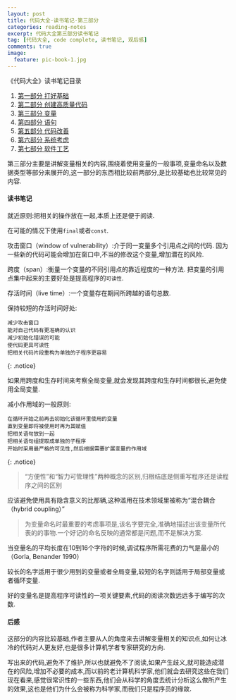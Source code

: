 ```yaml
---
layout: post
title: 代码大全-读书笔记-第三部分
categories: reading-notes
excerpt: 代码大全第三部分读书笔记
tag: [代码大全, code complete, 读书笔记, 观后感]
comments: true
image:
  feature: pic-book-1.jpg
---
```


《代码大全》读书笔记目录

1. [第一部分 打好基础](http://www.whysodiao.com/reading-notes/code-complete-note-part-1/)
2. [第二部分 创建高质量代码](http://www.whysodiao.com/reading-notes/code-complete-note-part-2/)
3. [第三部分 变量](http://www.whysodiao.com/reading-notes/code-complete-note-part-3/)
4. [第四部分 语句](http://www.whysodiao.com/reading-notes/code-complete-note-part-4/)
5. [第五部分 代码改善](http://www.whysodiao.com/reading-notes/code-complete-note-part-5/)
6. [第六部分 系统考虑](http://www.whysodiao.com/reading-notes/code-complete-note-part-6/)
7. [第七部分 软件工艺](http://www.whysodiao.com/reading-notes/code-complete-note-part-7/)

第三部分主要是讲解变量相关的内容,围绕着使用变量的一般事项,变量命名以及数据类型等部分来展开的,这一部分的东西相比较前两部分,是比较基础也比较常见的内容.

#### 读书笔记

就近原则:把相关的操作放在一起,本质上还是便于阅读.

在可能的情况下使用`final`或者`const`.

攻击窗口（window of vulnerability）:介于同一变量多个引用点之间的代码. 因为一些新的代码可能会增加在窗口中,不当的修改这个变量,增加潜在的风险.

跨度（span）:衡量一个变量的不同引用点的靠近程度的一种方法. 把变量的引用点集中起来的主要好处是提高程序的`可读性`.

存活时间（live time）:一个变量存在期间所跨越的语句总数. 

保持较短的存活时间好处:

    减少攻击窗口
    能对自己代码有更准确的认识
    减少初始化错误的可能
    使代码更具可读性
    把相关代码片段重构为单独的子程序更容易
{: .notice}

如果用跨度和生存时间来考察全局变量,就会发现其跨度和生存时间都很长,避免使用全局变量.

减小作用域的一般原则:

    在循环开始之前再去初始化该循环里使用的变量
    直到变量即将被使用时再为其赋值
    把相关语句放到一起
    把相关语句组提取成单独的子程序
    开始时采用最严格的可见性,然后根据需要扩展变量的作用域
{: .notice}    


>“方便性”和“智力可管理性”两种概念的区别,归根结底是侧重写程序还是读程序之间的区别

应该避免使用具有隐含意义的比那辆,这种滥用在技术领域里被称为“混合耦合（hybrid coupling）”

>为变量命名时最重要的考虑事项是,该名字要完全,准确地描述出该变量所代表的的事物.一个好记的命名反映的通常都是问题,而不是解决方案.

当变量名的平均长度在10到16个字符的时候,调试程序所需花费的力气是最小的（Gorla, Benander 1990）

较长的名字适用于很少用到的变量或者全局变量,较短的名字则适用于局部变量或者循环变量.

好的变量名是提高程序可读性的一项关键要素,代码的阅读次数远远多于编写的次数.

#### 后感

这部分的内容比较基础,作者主要从人的角度来去讲解变量相关的知识点,如何让冰冷的代码对人更友好,也是很多计算机学者专家研究的方向.

写出来的代码,避免不了维护,所以也就避免不了阅读,如果产生歧义,就可能造成潜在的风险,增加不必要的成本,而以前的老计算机科学家,他们就会去研究这些在我们现在看来,感觉很常识性的一些东西,他们会从科学的角度去统计分析这么做所产生的效果,这也是他们为什么会被称为科学家,而我们只是程序员的缘故.

